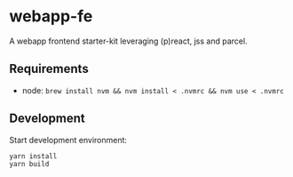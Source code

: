 # webapp-fe

A webapp frontend starter-kit leveraging (p)react, jss and parcel.

## Requirements
- node: `brew install nvm && nvm install < .nvmrc && nvm use < .nvmrc`

## Development

Start development environment:
```bash
yarn install
yarn build
```
